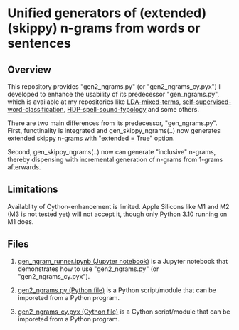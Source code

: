 # Unified generators of (extended) (skippy) n-grams from words or sentences

## Overview

This repository provides "gen2_ngrams.py" (or "gen2_ngrams_cy.pyx") I developed to enhance the usability of its predecessor "gen_ngrams.py", which is available at my repositories like [LDA-mixed-terms](https://github.com/kow-k/LDA-mixed-terms), [self-supervised-word-classification](https://github.com/kow-k/self-supervised-word-classification), [HDP-spell-sound-typology](https://github.com/kow-k/HDP-spell-sound-analyzer) and some others.

There are two main differences from its predecessor, "gen_ngrams.py". First, functinality is integrated and gen_skippy_ngrams(..) now generates extended skippy n-grams with "extended = True" option.

Second, gen_skippy_ngrams(..) now can generate "inclusive" n-grams, thereby dispensing with incremental generation of n-grams from 1-grams afterwards.

## Limitations
Availablity of Cython-enhancement is limited. Apple Silicons like M1 and M2 (M3 is not tested yet) will not accept it, though only Python 3.10 running on M1 does.

## Files

1. [gen_ngram_runner.ipynb (Jupyter notebook)](gen_ngrams-runner.ipynb) is a Jupyter notebook that demonstrates how to use "gen2_ngrams.py" (or "gen2_ngrams_cy.pyx").

2. [gen2_ngrams.py (Python file)](gen2_ngrams.py) is a Python script/module that can be imporeted from a Python program.

3. [gen2_ngrams_cy.pyx (Cython file)](gen2_ngrams_cy.pyx) is a Cython script/module that can be imporeted from a Python program.
